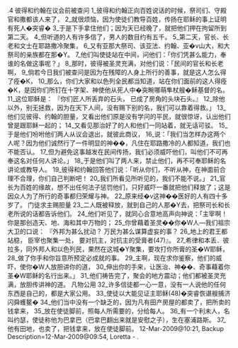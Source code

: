 .4 
彼得和约翰在议会前被查问 
1_彼得和约翰正向百姓说话的时候，祭司们、守殿官和撒都该人来了， 2_就很烦恼，因为使徒们教导百姓，传扬在耶稣的事上证明有死人�突睿� 3_于是下手拿住他们；因为天已经晚了，就把他们押在拘留所到第二天。 4_但听道的人有许多信了，男人的数目约有五千。 
5_第二天，官长、长老和文士在耶路撒冷聚集， 6_又有亚那大祭司、该亚法、约翰、亚�v山大，和大祭司的亲族都在那�Y。 7_他们叫使徒站在中间，问他们：「你们凭甚么能力，奉谁的名做这事呢？」 8_那时，彼得被圣灵充满，对他们说：「民间的官长和长老啊， 9_倘若今日我们被查问是因为在残障的人身上所行的善事，就是这人怎么得了痊�K， 10_那么，你们大家和以色列全民都当知道，站在你们面前的这人得痊�K，是因你们所钉在十字架、神使他从死人中�突畹哪萌隼杖艘�稣基督的名。 11_这位耶稣是： 
『你们匠人所丢弃的石头， 
已成了房角的头块石头。』 
12_除他以外，别无拯救，因为在天下人间，没有赐下别的名，我们可以靠着得救。」 
13_他们见彼得、约翰的胆量，又看出他们原是没有学问的平民，就很惊讶，认出他们曾是跟耶稣一起的； 14_又看见那治好了的人和他们一同站着，就无话可驳。 15_于是他们吩咐他们两人从议会退出，就彼此商议， 16_说：「我们当怎样办这两个人呢？因为他们诚然行了一件明显的神��，凡住在耶路撒冷的人都知道，我们也不能否认。 17_但为避免这事越发在民间传扬，我们必须威吓他们，叫他们不可再奉这名对任何人讲论。」 
18_于是他们叫了两人来，禁止他们，再不可奉耶稣的名讲论或教导人。 19_彼得和约翰回答他们说：「听从你们，不听从神，在神面前合理不合理，你们自己判断吧！ 20_我们所看见所听见的，我们不能不说。」 21_官长为百姓的缘故，想不出任何法子惩罚他们，只好威吓一番就把他们释放了；这是因众人为了所行的奇事都归荣耀与神。 22_原来经�v这神��医好的人有四十多岁了。 
门徒求主赐胆量 
23_二人既被释放，就到自己的人那�Y去，把祭司长和长老所说的话都告诉他们。 24_他们听见了，就同心合意地高声向神说：「主宰啊！你是那创造天、地、海和其中万物的； 25_你曾藉着圣灵��你�W人―我们祖宗大卫的口说： 
『外邦为甚么扰动？ 
万民为甚么谋算虚妄的事？ 
26_地上的君王都站稳， 
臣宰也聚集一处， 
要对抗主，对抗主的受膏者(47)』。 
27_希律和本丢．彼拉多，同外邦人和以色列民，果然在这城�Y聚集，要攻打你所膏的圣�W耶稣， 28_做了你手和你旨意所预定必成就的事。 29_主啊，现在求你鉴察，他们的威吓，使你�W人放胆讲你的道， 30_伸出你的手来，让医治、神��、奇事藉着你圣�W耶稣的名行出来。」 31_他们祷告完了，聚会的地方震动；他们都被圣灵充满，放胆传讲神的道。 
凡物公用 
32_许多信徒都一心一意，没有一人说他的任何东西是自己的，都是大家公用。 33_使徒以大能见证主耶稣(48)�突睿恢谌艘捕济闪舜蠖鳌� 34_他们当中没有一个缺乏的，因为凡有田产房屋的都卖了，把所卖的钱拿来， 35_放在使徒脚前，照每人所需要的，分给每人。 36_有一个利未人，名叫约瑟，使徒称他为巴拿巴（巴拿巴翻出来就是安慰之子），生在塞浦路斯。 37_他有田地，也卖了，把钱拿来，放在使徒脚前。 
12-Mar-2009@10:21, Backup Description=12-Mar-2009@09:54, Loretta - 
.
